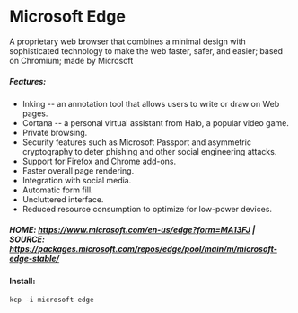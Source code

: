 # Microsoft Edge
A proprietary web browser that combines a minimal design with sophisticated technology to make the web faster, safer, and easier; based on Chromium; made by Microsoft

##### Features:
* Inking -- an annotation tool that allows users to write or draw on Web pages.
* Cortana -- a personal virtual assistant from Halo, a popular video game.
* Private browsing.
* Security features such as Microsoft Passport and asymmetric cryptography to deter phishing and other social engineering attacks.
* Support for Firefox and Chrome add-ons.
* Faster overall page rendering.
* Integration with social media.
* Automatic form fill.
* Uncluttered interface.
* Reduced resource consumption to optimize for low-power devices.

##### HOME: https://www.microsoft.com/en-us/edge?form=MA13FJ | SOURCE: https://packages.microsoft.com/repos/edge/pool/main/m/microsoft-edge-stable/
#### Install:
```
kcp -i microsoft-edge
```
